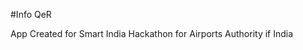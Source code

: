 #Info QeR
                                                                            
App Created for Smart India Hackathon for Airports Authority if India
